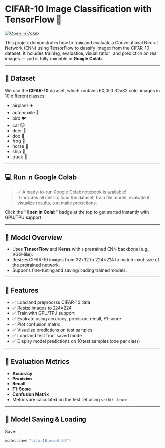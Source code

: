 # CIFAR-10 Image Classification with TensorFlow 🚀

[![Open In Colab](https://colab.research.google.com/assets/colab-badge.svg)](https://colab.research.google.com/)

This project demonstrates how to train and evaluate a Convolutional Neural Network (CNN) using TensorFlow to classify images from the CIFAR-10 dataset. It includes training, evaluation, visualization, and prediction on real images — and is fully runnable in **Google Colab**.

---

## 📂 Dataset

We use the **CIFAR-10** dataset, which contains 60,000 32x32 color images in 10 different classes:

- airplane ✈️  
- automobile 🚗  
- bird 🐦  
- cat 🐱  
- deer 🦌  
- dog 🐶  
- frog 🐸  
- horse 🐴  
- ship 🚢  
- truck 🚚  

---

## 💻 Run in Google Colab

> ✅ A ready-to-run Google Colab notebook is available!  
> It includes all cells to load the dataset, train the model, evaluate it, visualize results, and make predictions.

Click the **"Open in Colab"** badge at the top to get started instantly with GPU/TPU support.

---

## 🧠 Model Overview

- Uses **TensorFlow** and **Keras** with a pretrained CNN backbone (e.g., VGG-like).
- Resizes CIFAR-10 images from 32×32 to 224×224 to match input size of the pretrained network.
- Supports fine-tuning and saving/loading trained models.

---

## 🔧 Features

- ✅ Load and preprocess CIFAR-10 data  
- ✅ Resize images to 224×224  
- ✅ Train with GPU/TPU support  
- ✅ Evaluate using accuracy, precision, recall, F1-score  
- ✅ Plot confusion matrix  
- ✅ Visualize predictions on test samples  
- ✅ Load and test from saved model  
- ✅ Display model predictions on 10 test samples (one per class)

---

## 🧪 Evaluation Metrics

- **Accuracy**
- **Precision**
- **Recall**
- **F1-Score**
- **Confusion Matrix**
- Metrics are calculated on the test set using `scikit-learn`.

---

## 💾 Model Saving & Loading

Save:
```python
model.save("cifar10_model.h5")
